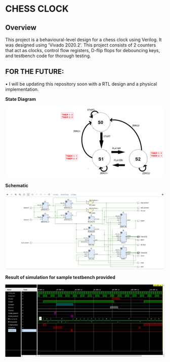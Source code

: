# CHESS CLOCK
## Overview
This project is a behavioural-level design for a chess clock using Verilog. It was designed using 'Vivado 2020.2'.
This project consists of 2 counters that act as clocks, control flow registers, D-flip flops for debouncing keys, and testbench code for thorough testing.
## FOR THE FUTURE:
• I will be updating this repository soon with a RTL design and a physical implementation.

**State Diagram**

![](img/state_diag.png)

**Schematic**

![](img/schematic.jpg)

**Result of simulation for sample testbench provided**

![](img/testbench_simulation.jpg)
